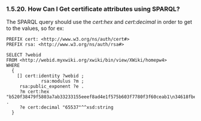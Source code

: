<div>

<div>

<div>

<div>

### 1.5.20. How Can I Get certificate attributes using SPARQL?

</div>

</div>

</div>

The SPARQL query should use the <span class="emphasis">*cert:hex*</span>
and <span class="emphasis">*cert:decimal*</span> in order to get to the
values, so for ex:

``` programlisting
PREFIX cert: <http://www.w3.org/ns/auth/cert#>
PREFIX rsa: <http://www.w3.org/ns/auth/rsa#>

SELECT ?webid
FROM <http://webid.myxwiki.org/xwiki/bin/view/XWiki/homepw4>
WHERE
  {
    [] cert:identity ?webid ;
             rsa:modulus ?m ;
     rsa:public_exponent ?e .
     ?m cert:hex "b520f38479f5803a7ab33233155eeef8ad4e1f575b603f7780f3f60ceab1\n34618fbe117539109c015c5f959b497e67c1a3b2c96e5f098bb0bf2a6597\n779d26f55fe8d320de7af0562fd2cd067dbc9d775b22fc06e63422717d00\na6801dedafd7b54a93c3f4e59538475673972e524f4ec2a3667d0e1ac856\nd532e32bf30cef8c1adc41718920568fbe9f793daeeaeeaa7e8367b7228a\n895a6cf94545a6f6286693277a1bc7750425ce6c35d570e89453117b88ce\n24206afd216a705ad08b7c59\n"^^xsd:string .
     ?e cert:decimal "65537"^^xsd:string
  }
```

</div>
